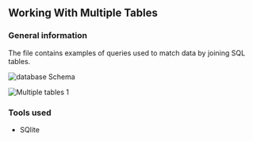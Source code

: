 ## Working With Multiple Tables

### General information

The file contains examples of queries used to match data by joining SQL tables.


![database Schema](https://user-images.githubusercontent.com/89424060/155832535-28498cdd-4096-4954-b60e-2b8abb46f356.png)

![Multiple tables 1](https://user-images.githubusercontent.com/89424060/155832539-ea6b31b8-b063-42ff-966d-9de5cb312d2d.png)

### Tools used
 + SQlite
